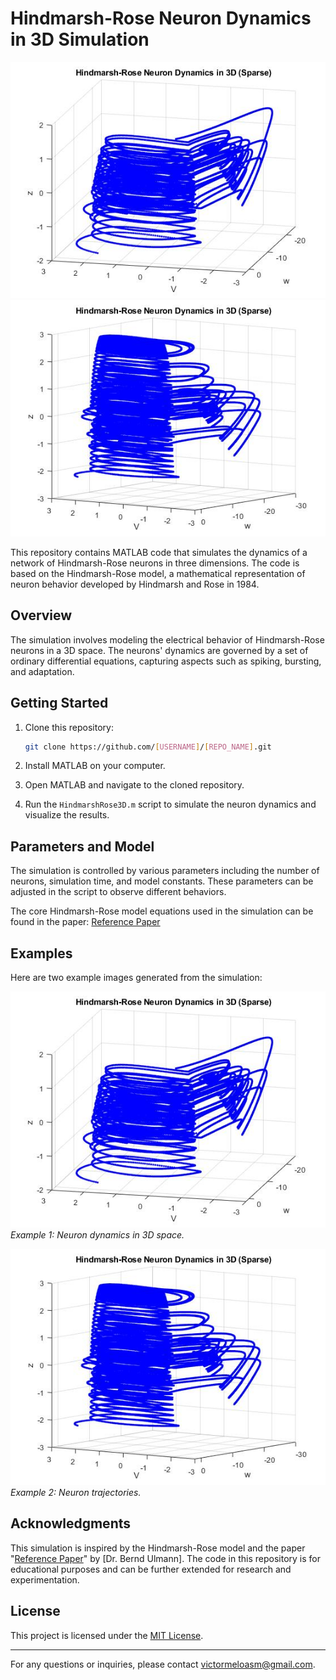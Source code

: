 # Hindmarsh-Rose Neuron Dynamics in 3D Simulation

![Example 1](example1.jpg)
![Example 2](example2.jpg)

This repository contains MATLAB code that simulates the dynamics of a network of Hindmarsh-Rose neurons in three dimensions. The code is based on the Hindmarsh-Rose model, a mathematical representation of neuron behavior developed by Hindmarsh and Rose in 1984.

## Overview

The simulation involves modeling the electrical behavior of Hindmarsh-Rose neurons in a 3D space. The neurons' dynamics are governed by a set of ordinary differential equations, capturing aspects such as spiking, bursting, and adaptation.

## Getting Started

1. Clone this repository:

   ```bash
   git clone https://github.com/[USERNAME]/[REPO_NAME].git
   ```

2. Install MATLAB on your computer.

3. Open MATLAB and navigate to the cloned repository.

4. Run the `HindmarshRose3D.m` script to simulate the neuron dynamics and visualize the results.

## Parameters and Model

The simulation is controlled by various parameters including the number of neurons, simulation time, and model constants. These parameters can be adjusted in the script to observe different behaviors.

The core Hindmarsh-Rose model equations used in the simulation can be found in the paper: [Reference Paper](https://analogparadigm.com/downloads/alpaca_41.pdf)

## Examples

Here are two example images generated from the simulation:

![Example 1](example1.jpg)
*Example 1: Neuron dynamics in 3D space.*

![Example 2](example2.jpg)
*Example 2: Neuron trajectories.*

## Acknowledgments

This simulation is inspired by the Hindmarsh-Rose model and the paper "[Reference Paper](https://analogparadigm.com/downloads/alpaca_41.pdf)" by [Dr. Bernd Ulmann]. The code in this repository is for educational purposes and can be further extended for research and experimentation.

## License

This project is licensed under the [MIT License](LICENSE).

---
For any questions or inquiries, please contact victormeloasm@gmail.com.
